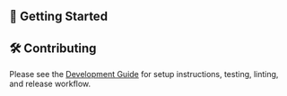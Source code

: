 ## 🚀 Getting Started

## 🛠 Contributing

Please see the [Development Guide](./DEVELOPMENT.md) for setup instructions, testing, linting, and release workflow.
